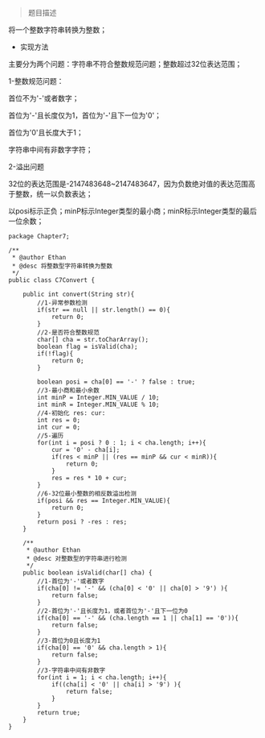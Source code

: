 >题目描述

将一个整数字符串转换为整数；

- 实现方法

主要分为两个问题：字符串不符合整数规范问题；整数超过32位表达范围；

1-整数规范问题：

首位不为'-'或者数字；

首位为'-'且长度仅为1，首位为'-'且下一位为'0'；

首位为'0'且长度大于1；

字符串中间有非数字字符；

2-溢出问题

32位的表达范围是-2147483648~2147483647，因为负数绝对值的表达范围高于整数，统一以负数表达；

以posi标示正负；minP标示Integer类型的最小商；minR标示Integer类型的最后一位余数；

```
package Chapter7;

/**
 * @author Ethan
 * @desc 将整数型字符串转换为整数 
 */
public class C7Convert {

	public int convert(String str){
		//1-异常参数检测
		if(str == null || str.length() == 0){
			return 0;
		}
		//2-是否符合整数规范
		char[] cha = str.toCharArray();
		boolean flag = isValid(cha);
		if(!flag){
			return 0;
		}
		
		boolean posi = cha[0] == '-' ? false : true;
		//3-最小商和最小余数
		int minP = Integer.MIN_VALUE / 10;
		int minR = Integer.MIN_VALUE % 10;
		//4-初始化 res: cur:
		int res = 0;
		int cur = 0;
		//5-遍历
		for(int i = posi ? 0 : 1; i < cha.length; i++){
			cur = '0' - cha[i];
			if(res < minP || (res == minP && cur < minR)){
				return 0;
			}
			res = res * 10 + cur; 
		}
		//6-32位最小整数的相反数溢出检测
		if(posi && res == Integer.MIN_VALUE){
			return 0;
		}
		return posi ? -res : res;
	}

	/**
	 * @author Ethan
	 * @desc 对整数型的字符串进行检测 
	 */
	public boolean isValid(char[] cha) {
		//1-首位为'-'或者数字
		if(cha[0] != '-' && (cha[0] < '0' || cha[0] > '9') ){
			return false;
		}
		//2-首位为'-'且长度为1，或者首位为'-'且下一位为0
		if(cha[0] == '-' && (cha.length == 1 || cha[1] == '0')){
			return false;
		}
		//3-首位为0且长度为1
		if(cha[0] == '0' && cha.length > 1){
			return false;
		}
		//3-字符串中间有非数字
		for(int i = 1; i < cha.length; i++){
			if((cha[i] < '0' || cha[i] > '9') ){
				return false;
			}
		}
		return true;
	}
}

```
